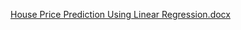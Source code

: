 [House Price Prediction Using Linear Regression.docx](https://github.com/user-attachments/files/22176105/House.Price.Prediction.Using.Linear.Regression.docx)
